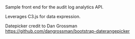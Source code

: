Sample front end for the audit log analytics API.

Leverages C3.js for data expression.

Datepicker credit to Dan Grossman
https://github.com/dangrossman/bootstrap-daterangepicker
